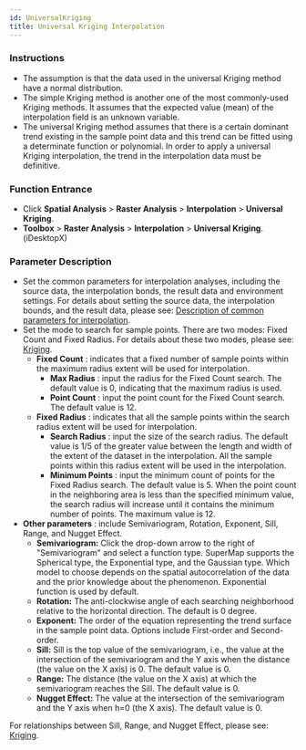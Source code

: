 ```yaml
---
id: UniversalKriging
title: Universal Kriging Interpolation
---
```

### Instructions

* The assumption is that the data used in the universal Kriging method have a normal distribution.
* The simple Kriging method is another one of the most commonly-used Kriging methods. It assumes that the expected value (mean) of the interpolation field is an unknown variable.
* The universal Kriging method assumes that there is a certain dominant trend existing in the sample point data and this trend can be fitted using a determinate function or polynomial. In order to apply a universal Kriging interpolation, the trend in the interpolation data must be definitive.

### Function Entrance

- Click **Spatial Analysis** > **Raster Analysis** > **Interpolation** > **Universal Kriging**.
- **Toolbox** > **Raster Analysis** > **Interpolation** > **Universal Kriging**. (iDesktopX) 

### Parameter Description

* Set the common parameters for interpolation analyses, including the source data, the interpolation bonds, the result data and environment settings. For details about setting the source data, the interpolation bounds, and the result data, please see: [Description of common parameters for interpolation](CommonPara).
* Set the mode to search for sample points. There are two modes: Fixed Count and Fixed Radius. For details about these two modes, please see: [Kriging](aboutinterpolation).
  - **Fixed Count** : indicates that a fixed number of sample points within the maximum radius extent will be used for interpolation.
     - **Max Radius** : input the radius for the Fixed Count search. The default value is 0, indicating that the maximum radius is used.
     - **Point Count** : input the point count for the Fixed Count search. The default value is 12.
  - **Fixed Radius** : indicates that all the sample points within the search radius extent will be used for interpolation.
     * **Search Radius** : input the size of the search radius. The default value is 1/5 of the greater value between the length and width of the extent of the dataset in the interpolation. All the sample points within this radius extent will be used in the interpolation.
     * **Minimum Points** : input the minimum count of points for the Fixed Radius search. The default value is 5. When the point count in the neighboring area is less than the specified minimum value, the search radius will increase until it contains the minimum number of points. The maximum value is 12.
* **Other parameters** : include Semivariogram, Rotation, Exponent, Sill, Range, and Nugget Effect.
  - **Semivariogram:** Click the drop-down arrow to the right of "Semivariogram" and select a function type. SuperMap supports the Spherical type, the Exponential type, and the Gaussian type. Which model to choose depends on the spatial autocorrelation of the data and the prior knowledge about the phenomenon. Exponential function is used by default.
  - **Rotation:** The anti-clockwise angle of each searching neighborhood relative to the horizontal direction. The default is 0 degree.
  - **Exponent:** The order of the equation representing the trend surface in the sample point data. Options include First-order and Second-order.
  - **Sill:** Sill is the top value of the semivariogram, i.e., the value at the intersection of the semivariogram and the Y axis when the distance (the value on the X axis) is 0. The default value is 0.
  - **Range:** The distance (the value on the X axis) at which the semivariogram reaches the Sill. The default value is 0.
  - **Nugget Effect:** The value at the intersection of the semivariogram and the Y axis when h=0 (the X axis). The default value is 0.

For relationships between Sill, Range, and Nugget Effect, please see: [Kriging](aboutinterpolation).
